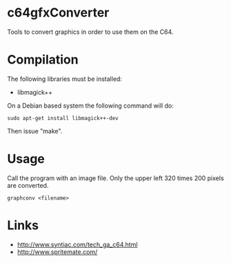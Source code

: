 # c64gfxConverter

Tools to convert graphics in order to use them on the C64.

# Compilation

The following libraries must be installed:

 * libmagick++

On a Debian based system the following command will do:

    sudo apt-get install libmagick++-dev

Then issue "make".

# Usage

Call the program with an image file. Only the upper left 320 times 200
pixels are converted.

    graphconv <filename>

# Links

 * http://www.syntiac.com/tech_ga_c64.html
 * http://www.spritemate.com/

